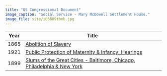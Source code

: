 ```yaml
---
title: "US Congressional Document"
image_caption: "Social Service - Mary McDowell Settlement House."
image_file: site/i03889thmb.jpg
---
```


Year | Title
--- | ---
1865 | [Abolition of Slavery](/documents/fk_01311865.pdf)
1921 | [Public Protection of Maternity & Infancy: Hearings](/documents/fk_13768477.pdf)
1899 | [Slums of the Great Cities - Baltimore, Chicago, Philadelphia & New York](/documents/fk_34440001.pdf)
